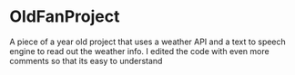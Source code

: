 # OldFanProject
A piece of a year old project that uses a weather API and a text to speech engine to read out the weather info.  I edited the code with even more comments so that its easy to understand
